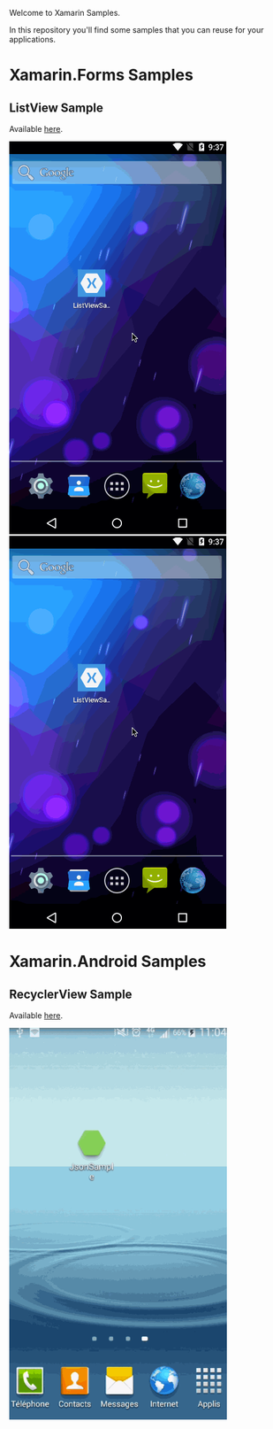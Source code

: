 Welcome to Xamarin Samples.

In this repository you'll find some samples that you can reuse for your applications.

# Xamarin.Forms Samples
## ListView Sample
Available [here](https://github.com/anaselhajjaji/xamarin-samples/tree/master/Xamarin.Forms/ListViewSample).

![ListView Sample screenshot](https://raw.githubusercontent.com/anaselhajjaji/xamarin-samples/master/Screenshots/forms-listview-android.gif "ListView Sample screenshot")
![ListView Sample screenshot](https://raw.githubusercontent.com/anaselhajjaji/xamarin-samples/master/Screenshots/forms-listview-android.gif "ListView Sample screenshot")

# Xamarin.Android Samples
## RecyclerView Sample
Available [here](https://github.com/anaselhajjaji/xamarin-samples/tree/master/JsonSample).

![RecyclerView Sample screenshot](https://raw.githubusercontent.com/anaselhajjaji/xamarin-samples/master/Screenshots/JsonSample.gif "RecyclerView Sample screenshot")

